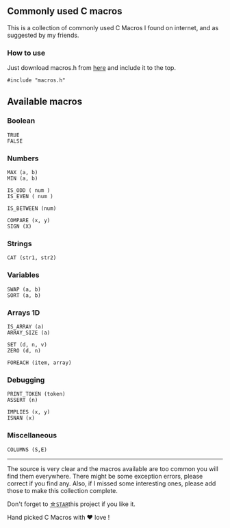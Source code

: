 ## Commonly used C macros

This is a collection of commonly used C Macros I found on internet, and as suggested by my friends.

### How to use

Just download macros.h from [here](https://github.com/ramdeoshubham/macros/archive/master.zip) and include it to the top.

```
#include "macros.h"
```
## Available macros

### Boolean

```
TRUE
FALSE
```

### Numbers

```
MAX (a, b)
MIN (a, b)

IS_ODD ( num )
IS_EVEN ( num )

IS_BETWEEN (num)

COMPARE (x, y)
SIGN (X)
```

### Strings

```
CAT (str1, str2)
```

### Variables

```
SWAP (a, b)
SORT (a, b)
```

### Arrays 1D

```
IS_ARRAY (a)
ARRAY_SIZE (a)

SET (d, n, v)
ZERO (d, n)

FOREACH (item, array)
```

### Debugging

```
PRINT_TOKEN (token)
ASSERT (n)

IMPLIES (x, y)
ISNAN (x)
```

### Miscellaneous

```
COLUMNS (S,E)
```
---

The source is very clear and the macros available are too common you will find them everywhere.
There might be some exception errors, please correct if you find any. Also, if I missed some interesting ones, please add those to make this collection complete.

Don't forget to [&star;`STAR`](https://github.com/ramdeoshubham/macros)this project if you like it.

Hand picked C Macros with &hearts; love !
